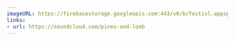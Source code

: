 ```yaml
---
imageURL: https://firebasestorage.googleapis.com:443/v0/b/festivl.appspot.com/o/userContent%2F8AF6CF84-5B0C-4539-ABC7-7AC13A2C6349.png?alt=media&token=44d20240-95e7-408e-8ae0-b3c241529afb
links:
- url: https://soundcloud.com/pineo-and-loeb
---
```

